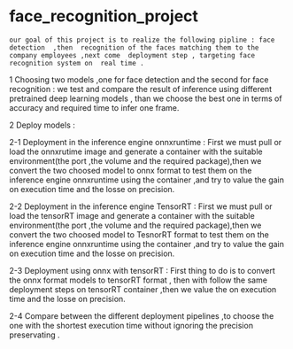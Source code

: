 # face_recognition_project
    our goal of this project is to realize the following pipline : face detection  ,then  recognition of the faces matching them to the company employees ,next come  deployment step , targeting face recognition system on  real time .

1  Choosing two models ,one for face detection and the second for face recognition :
  we test and compare the result of inference using different pretrained deep learning models , than we choose the best one in terms of accuracy and required time to infer one frame.

2  Deploy models :
  
  2-1 Deployment in the inference engine onnxruntime :
       First we must pull or load the onnxrutime image and generate a container with the suitable environment(the port ,the volume and the required package),then we     convert the two choosed model to onnx format to test them on the inference engine onnxruntime using the container ,and try to value the gain on execution time 
    and the losse on precision.   
  
  2-2 Deployment in the inference engine TensorRT :
      First we must pull or load the tensorRT image and generate a container with the suitable environment(the port ,the volume and the required package),then we       convert the two choosed model to TesnorRT format to test them on the inference engine onnxruntime using the container ,and try to value the gain on execution       time and the losse on precision.   
  
  2-3 Deployment using onnx with tensorRT :
      First thing to do is to convert the onnx format models to tensorRT format , then with follow the same deployment steps on tensorRT container ,then we value 
    the on execution time and the losse on precision.  
  
  2-4 Compare between the different deployment pipelines ,to choose the one with the shortest execution time without ignoring the precision preservating .
